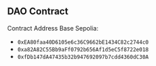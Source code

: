 ## DAO Contract

Contract Address Base Sepolia:
- ``0xEA80faa40D6105e6c36C9662bE1434C82c2744c0``
- ``0xa82A82C55Bb9aFf0792b656Af1d5eC5f8722e018``
- ``0xfDb147dA47435b32b947692097b7cdd4360dC30A``